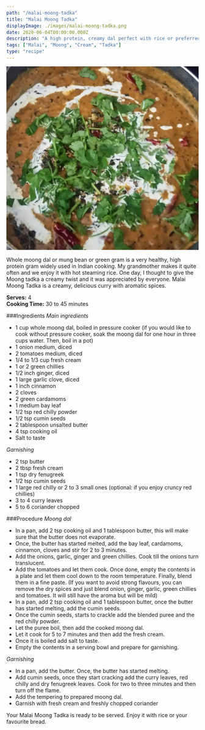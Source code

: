 ```yaml
---
path: "/malai-moong-tadka"
title: "Malai Moong Tadka"
displayImage: ./images/malai-moong-tadka.png
date: 2020-06-04T00:00:00.000Z
description: "A high protein, creamy dal perfect with rice or preferred bread."
tags: ["Malai", "Moong", "Cream", "Tadka"]
type: "recipe"
---
```


![Malai Moong Tadka](./images/malai-moong-tadka.png) 

Whole moong dal or mung bean or green gram is a very healthy, high protein gram widely used in Indian cooking. My grandmother makes it quite often and we enjoy it with hot steaming rice. One day, I thought to give the Moong tadka a creamy twist and it was appreciated by everyone. Malai Moong Tadka is a creamy, delicious curry with aromatic spices.

**Serves:** 4\
**Cooking Time:** 30 to 45 minutes

###Ingredients
*Main ingredients*
- 1 cup whole moong dal, boiled in pressure cooker (if you would like to cook without pressure cooker, soak the moong dal for one hour in three cups water. Then, boil in a pot)
- 1 onion medium, diced 
- 2 tomatoes medium, diced
- 1/4 to 1/3 cup fresh cream
- 1 or 2 green chillies
- 1/2 inch ginger, diced
- 1 large garlic clove, diced
- 1 inch cinnamon
- 2 cloves
- 2 green cardamoms
- 1 medium bay leaf
- 1/2 tsp red chilly powder
- 1/2 tsp cumin seeds
- 2 tablespoon unsalted butter
- 4 tsp cooking oil
- Salt to taste

*Garnishing*
- 2 tsp butter
- 2 tbsp fresh cream
- 1 tsp dry fenugreek
- 1/2 tsp cumin seeds
- 1 large red chilly or 2 to 3 small ones (optional: if you enjoy cruncy red chillies)
- 3 to 4 curry leaves
- 5 to 6 coriander chopped

###Procedure
*Moong dal*
- In a pan, add 2 tsp cooking oil and 1 tablespoon butter, this will make sure that the butter does not evaporate. 
- Once, the butter has started melted, add the bay leaf, cardamoms, cinnamon, cloves and stir for 2 to 3 minutes. 
- Add the onions, garlic, ginger and green chillies. Cook till the onions turn translucent. 
- Add the tomatoes and let them cook. Once done, empty the contents in a plate and let them cool down to the room temperature. Finally, blend them in a fine paste. (If you want to avoid strong flavours, you can remove the dry spices and just blend onion, ginger, garlic, green chillies and tomatoes. It will still have the aroma but will be mild)
- In a pan, add 2 tsp cooking oil and 1 tablespoon butter, once the butter has started melting, add the cumin seeds. 
- Once the cumin seeds, starts to crackle add the blended puree and the red chilly powder. 
- Let the puree boil, then add the cooked moong dal. 
- Let it cook for 5 to 7 minutes and then add the fresh cream.
- Once it is boiled add salt to taste. 
- Empty the contents in a serving bowl and prepare for garnishing. 

*Garnishing*
- In a pan, add the butter. Once, the butter has started melting. 
- Add cumin seeds, once they start cracking add the curry leaves, red chilly and dry fenugreek leaves. Cook for two to three minutes and then turn off the flame. 
- Add the tempering to prepared moong dal. 
- Garnish with fresh cream and freshly chopped coriander

Your Malai Moong Tadka is ready to be served. Enjoy it with rice or your favourite bread. 

